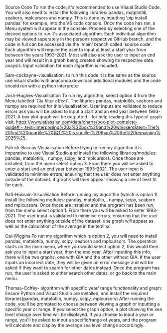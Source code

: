 Source Code
To run the code, it's recommended to use Visual Studio Code. You will also need to install the following libraries: pandas, matplotlib, seaborn, mplcursors and numpy. This is done by inputting 'pip install pandas' for example, into the VS code console. Once the code has ran, a Menu system will appear in the console. Proceed by selecting one of the desired options to run it's associated algorithm. Each individual algorithm may be viewed seperately in the persons respective GitHub branch, and the code in full can be accessed via the 'main' branch called 'source code'. Each algorithm will require the user to input at least a start year from between the years 1993-2021. Most will also ask the user to input an end year and will result in a graph being created showing its respective data anaysis. Input validation for each algorithm is included.
 
Sam-cockayne-visualisation.
 to run this code it is the same as the source use visual studio with anaconda download additional modules and the code should run with a python interpreter

 Josh-Hughes-Visualisation
 To run my algorithm, select option 4 from the Menu labelled 'Gia filter effect'. The libaries pandas, matplotlib, seaborn and numpy are required for this visualisation. User inputs are validated to reduce errors ask you will be asked to input a start and an end year between 1993-2021. A box plot graph will be outputted - for help reading this type of graph visit: https://www.atlassian.com/data/charts/box-plot-complete-guide#:~:text=Interpreting%20a%20box%20and%20whiskers&text=The%20first%20quartile%20(Q1)%20is,smaller%20than%20the%20remaining%2025%25. 

Patrick-Baccay-Visualisation
Before trying to run my algorithm it is imperative to use Visual Studio and install the following libraries/modules: pandas, matplotlib, , numpy, scipy, and mplcursors. Once those are installed, from the menu select option 3. From there you will be asked to enter a start and an end year between 1993-2021. The user input is validated to minimise errors, ensuring that the user does not enter anything outside of the dataset. 4 graphs will then appear showing a line of best fit for each.

 Rafi-Hussain-Visualisation 
 Before running my algorithm (which is option 1) install the following modules: pandas, matplotlib, , numpy, scipy, seaborn and mplcursors. Once those are installed and the program has been run, from the menu select option 1. From there you will be asked to enter 1993-2021. The user input is validated to minimise errors, ensuring that the user does not enter anything outside of the dataset. one graph will appear as well as the calculation of the average in the teminal. 

 Cai-Wiggins
 To run my algorithm which is option 2, you will need to install pandas, matplotlib, numpy, scipy, seaborn and mplcursors. The operation starts on the main menu, where you would select option 2, this would then ask you to input a start year, then the end year. After inputting this info, there will be two graphs, one with GIA and the other without GIA. If the user inputs an incorrect date, they will be given an error message and will be asked if they want to search for other dates instead. Once the program has run, the user is asked to either search other dates, or go back to the main menu.


 

Thomas-Coffey- algorithm with specific year/ range functionality and graph: Ensure Python and Visual Studio are installed, and install the required libraries(pandas, matplotlib, numpy, scipy, mplcursors) After running the code, you'll be prompted to choose between viewing a graph or inputting a specific year or range. If you select the graph option, a plot showing the sea level change over time will be displayed. If you choose to input a year or range, you'll be asked to input a specific/range of years, and the program will calculate and display the average sea level change accordingly.
